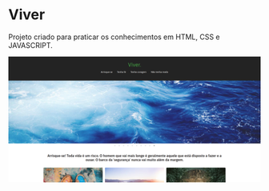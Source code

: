 # Viver

Projeto criado para praticar os conhecimentos em HTML, CSS e JAVASCRIPT.

<img src="./assets/ProjetoViver.png">